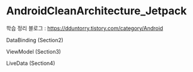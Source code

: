 # AndroidCleanArchitecture_Jetpack


학습 정리 블로그 : https://dduntorry.tistory.com/category/Android


DataBinding (Section2)

ViewModel (Section3)

LiveData (Section4)
